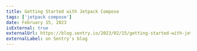 ```yaml
---
title: Getting Started with Jetpack Compose
tags: ['jetpack compose']
date: February 15, 2023
isExternal: true
externalUrl: https://blog.sentry.io/2023/02/15/getting-started-with-jetpack-compose
externalLabel: on Sentry's blog
---
```


